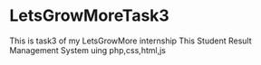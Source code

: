 # LetsGrowMoreTask3
This is task3 of my LetsGrowMore internship
This Student Result Management System uing php,css,html,js
